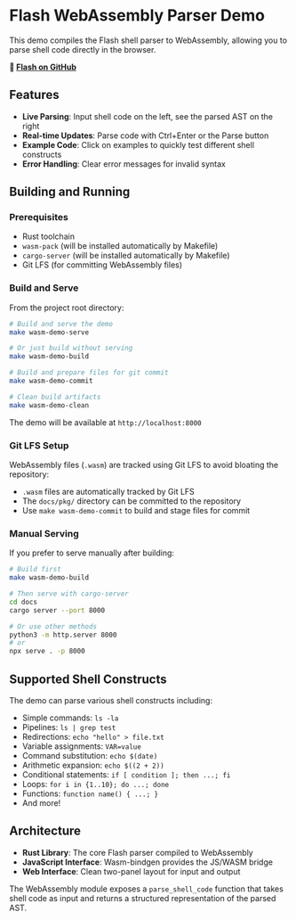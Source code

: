# Flash WebAssembly Parser Demo

This demo compiles the Flash shell parser to WebAssembly, allowing you to parse shell code directly in the browser.

**🔗 [Flash on GitHub](https://github.com/raphamorim/flash)**

## Features

- **Live Parsing**: Input shell code on the left, see the parsed AST on the right
- **Real-time Updates**: Parse code with Ctrl+Enter or the Parse button
- **Example Code**: Click on examples to quickly test different shell constructs
- **Error Handling**: Clear error messages for invalid syntax

## Building and Running

### Prerequisites

- Rust toolchain
- `wasm-pack` (will be installed automatically by Makefile)
- `cargo-server` (will be installed automatically by Makefile)
- Git LFS (for committing WebAssembly files)

### Build and Serve

From the project root directory:

```bash
# Build and serve the demo
make wasm-demo-serve

# Or just build without serving
make wasm-demo-build

# Build and prepare files for git commit
make wasm-demo-commit

# Clean build artifacts
make wasm-demo-clean
```

The demo will be available at `http://localhost:8000`

### Git LFS Setup

WebAssembly files (`.wasm`) are tracked using Git LFS to avoid bloating the repository:

- `.wasm` files are automatically tracked by Git LFS
- The `docs/pkg/` directory can be committed to the repository
- Use `make wasm-demo-commit` to build and stage files for commit

### Manual Serving

If you prefer to serve manually after building:

```bash
# Build first
make wasm-demo-build

# Then serve with cargo-server
cd docs
cargo server --port 8000

# Or use other methods
python3 -m http.server 8000
# or
npx serve . -p 8000
```

## Supported Shell Constructs

The demo can parse various shell constructs including:

- Simple commands: `ls -la`
- Pipelines: `ls | grep test`
- Redirections: `echo "hello" > file.txt`
- Variable assignments: `VAR=value`
- Command substitution: `echo $(date)`
- Arithmetic expansion: `echo $((2 + 2))`
- Conditional statements: `if [ condition ]; then ...; fi`
- Loops: `for i in {1..10}; do ...; done`
- Functions: `function name() { ...; }`
- And more!

## Architecture

- **Rust Library**: The core Flash parser compiled to WebAssembly
- **JavaScript Interface**: Wasm-bindgen provides the JS/WASM bridge
- **Web Interface**: Clean two-panel layout for input and output

The WebAssembly module exposes a `parse_shell_code` function that takes shell code as input and returns a structured representation of the parsed AST.